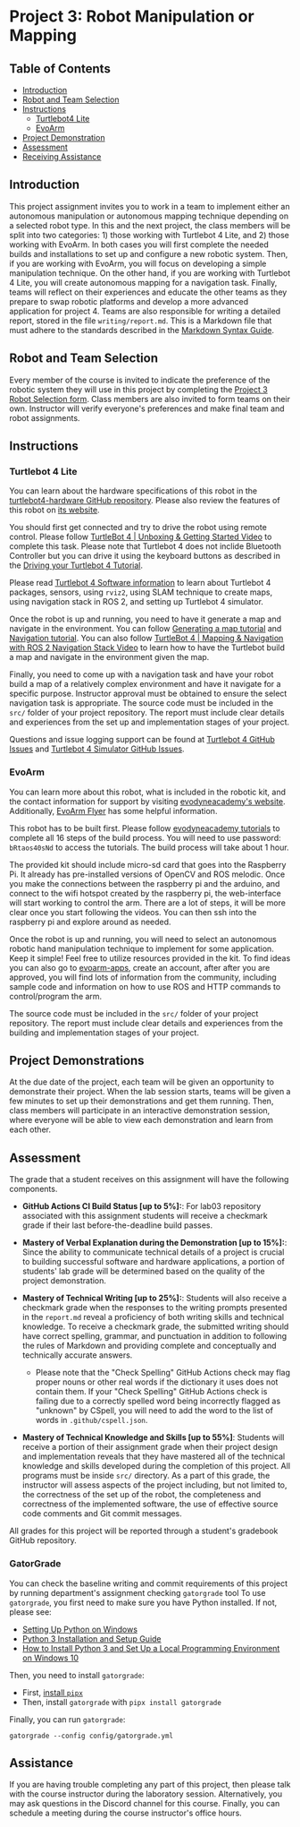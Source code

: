 # Project 3: Robot Manipulation or Mapping

## Table of Contents

- [Introduction](#introduction)
- [Robot and Team Selection](#robot-and-team-selection)
- [Instructions](#Instructions)
  - [Turtlebot4 Lite](turtlebot4-lite)
  - [EvoArm](#evoarm)
- [Project Demonstration](#project-demonstration)
- [Assessment](#assessment)
- [Receiving Assistance](receiving-assistance)

## Introduction

This project assignment invites you to work in a team to implement either an autonomous manipulation or autonomous mapping technique depending on a selected robot type. In this and the next project, the class members will be split into two categories: 1) those working with Turtlebot 4 Lite, and 2) those working with EvoArm. In both cases you will first complete the needed builds and installations to set up and configure a new robotic system. Then, if you are working with EvoArm, you will focus on developing a simple manipulation technique. On the other hand, if you are working with Turtlebot 4 Lite, you will create autonomous mapping for a navigation task. Finally, teams will reflect on their experiences and educate the other teams as they prepare to swap robotic platforms and develop a more advanced application for project 4\. Teams are also responsible for writing a detailed report, stored in the file `writing/report.md`. This is a Markdown file that must adhere to the standards described in the [Markdown Syntax Guide](https://guides.github.com/features/mastering-markdown/).

## Robot and Team Selection

Every member of the course is invited to indicate the preference of the robotic system they will use in this project by completing the [Project 3 Robot Selection form](https://forms.gle/VVhCd5f7HeKN1Mwy5). Class members are also invited to form teams on their own. Instructor will verify everyone's preferences and make final team and robot assignments.

## Instructions

### Turtlebot 4 Lite

You can learn about the hardware specifications of this robot in the [turtlebot4-hardware GitHub repository](https://github.com/turtlebot/turtlebot4-hardware). Please also review the features of this robot on [its website](https://turtlebot.github.io/turtlebot4-user-manual/overview/features.html).

You should first get connected and try to drive the robot using remote control. Please follow [TurtleBot 4 | Unboxing & Getting Started Video](https://www.youtube.com/watch?v=QN01AXjoLdQ&t=0s) to complete this task. Please note that Turtlebot 4 does not inclide Bluetooth Controller but you can drive it using the keyboard buttons as described in the [Driving your Turtlebot 4 Tutorial](https://turtlebot.github.io/turtlebot4-user-manual/tutorials/driving.html).

Please read [Turtlebot 4 Software information](https://turtlebot.github.io/turtlebot4-user-manual/software/) to learn about Turtlebot 4 packages, sensors, using `rviz2`, using SLAM technique to create maps, using navigation stack in ROS 2, and setting up Turtlebot 4 simulator.

Once the robot is up and running, you need to have it generate a map and navigate in the environment. You can follow [Generating a map tutorial](https://turtlebot.github.io/turtlebot4-user-manual/tutorials/generate_map.html) and [Navigation tutorial](https://turtlebot.github.io/turtlebot4-user-manual/tutorials/navigation.html). You can also follow [TurtleBot 4 | Mapping & Navigation with ROS 2 Navigation Stack Video](https://www.youtube.com/watch?v=T3if0aPj0Eo) to learn how to have the Turtlebot build a map and navigate in the environment given the map.

Finally, you need to come up with a navigation task and have your robot build a map of a relatively complex environment and have it navigate for a specific purpose. Instructor approval must be obtained to ensure the select navigation task is appropriate. The source code must be included in the `src/` folder of your project repository. The report must include clear details and experiences from the set up and implementation stages of your project.

Questions and issue logging support can be found at [Turtlebot 4 GitHub Issues](https://github.com/turtlebot/turtlebot4/issues) and [Turtlebot 4 Simulator GitHub Issues](https://github.com/turtlebot/turtlebot4_simulator/issues).

### EvoArm

You can learn more about this robot, what is included in the robotic kit, and the contact information for support by visiting [evodyneacademy's website](https://www.evodyneacademy.com/evoarm-robotic-arm-kit-arduino). Additionally, [EvoArm Flyer](evoarm-kit-insert.pdf) has some helpful information.

This robot has to be built first. Please follow [evodyneacademy tutorials](https://www.evodyneacademy.com/tutorials) to complete all 16 steps of the build process. You will need to use password: `bRtaos40sNd` to access the tutorials. The build process will take about 1 hour.

The provided kit should include micro-sd card that goes into the Raspberry Pi. It already has pre-installed versions of OpenCV and ROS melodic. Once you make the connections between the raspberry pi and the arduino, and connect to the wifi hotspot created by the raspberry pi, the web-interface will start working to control the arm. There are a lot of steps, it will be more clear once you start following the videos. You can then ssh into the raspberry pi and explore around as needed.

Once the robot is up and running, you will need to select an autonomous robotic hand manipulation technique to implement for some application. Keep it simple! Feel free to utilize resources provided in the kit. To find ideas you can also go to [evoarm-apps](https://www.evodyneacademy.com/forum/evoarm-apps), create an account, after after you are approved, you will find lots of information from the community, including sample code and information on how to use ROS and HTTP commands to control/program the arm.

The source code must be included in the `src/` folder of your project repository. The report must include clear details and experiences from the building and implementation stages of your project.

## Project Demonstrations

At the due date of the project, each team will be given an opportunity to demonstrate their project. When the lab session starts, teams will be given a few minutes to set up their demonstrations and get them running. Then, class members will participate in an interactive demonstration session, where everyone will be able to view each demonstration and learn from each other.

## Assessment

The grade that a student receives on this assignment will have the following components.

- **GitHub Actions CI Build Status [up to 5%]:**: For lab03 repository associated with this assignment students will receive a checkmark grade if their last before-the-deadline build passes.

- **Mastery of Verbal Explanation during the Demonstration [up to 15%]:**: Since the ability to communicate technical details of a project is crucial to building successful software and hardware applications, a portion of students' lab grade will be determined based on the quality of the project demonstration.

- **Mastery of Technical Writing [up to 25%]:**: Students will also receive a checkmark grade when the responses to the writing prompts presented in the `report.md` reveal a proficiency of both writing skills and technical knowledge. To receive a checkmark grade, the submitted writing should have correct spelling, grammar, and punctuation in addition to following the rules of Markdown and providing complete and conceptually and technically accurate answers.

  - Please note that the "Check Spelling" GitHub Actions check may flag proper nouns or other real words if the dictionary it uses does not contain them. If your "Check Spelling" GitHub Actions check is failing due to a correctly spelled word being incorrectly flagged as "unknown" by CSpell, you will need to add the word to the list of words in `.github/cspell.json`.

- **Mastery of Technical Knowledge and Skills [up to 55%]**: Students will receive a portion of their assignment grade when their project design and implementation reveals that they have mastered all of the technical knowledge and skills developed during the completion of this project. All programs must be inside `src/` directory. As a part of this grade, the instructor will assess aspects of the project including, but not limited to, the correctness of the set up of the robot, the completeness and correctness of the implemented software, the use of effective source code comments and Git commit messages.

All grades for this project will be reported through a student's gradebook GitHub repository.

### GatorGrade

You can check the baseline writing and commit requirements of this project by running department's assignment checking `gatorgrade` tool To use `gatorgrade`, you first need to make sure you have Python installed. If not, please see:

- [Setting Up Python on Windows](https://realpython.com/lessons/python-windows-setup/)
- [Python 3 Installation and Setup Guide](https://realpython.com/installing-python/)
- [How to Install Python 3 and Set Up a Local Programming Environment on Windows 10](https://www.digitalocean.com/community/tutorials/how-to-install-python-3-and-set-up-a-local-programming-environment-on-windows-10)

Then, you need to install `gatorgrade`:

- First, [install `pipx`](https://pypa.github.io/pipx/installation/)
- Then, install `gatorgrade` with `pipx install gatorgrade`

Finally, you can run `gatorgrade`:

`gatorgrade --config config/gatorgrade.yml`

## Assistance

If you are having trouble completing any part of this project, then please talk with the course instructor during the laboratory session. Alternatively, you may ask questions in the Discord channel for this course. Finally, you can schedule a meeting during the course instructor's office hours.
